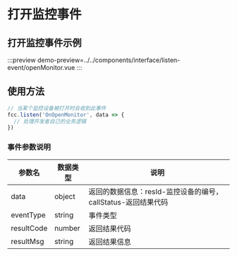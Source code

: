 # 打开监控事件

## 打开监控事件示例

:::preview
demo-preview=../../components/interface/listen-event/openMonitor.vue
:::

## 使用方法

```typescript
// 当某个监控设备被打开时会收到此事件
fcc.listen('OnOpenMonitor', data => {
  // 处理开发者自己的业务逻辑
})
```


### 事件参数说明

| **参数名**  | **数据类型** | **说明** |
| ----------- | ------------ | --------------------------------------------- |
| data       | object       |  返回的数据信息：resId-监控设备的编号，callStatus-返回结果代码           |         
| eventType       | string       | 事件类型           |         
| resultCode       | number       | 返回结果代码             |         
| resultMsg       | string       | 返回结果信息             |         